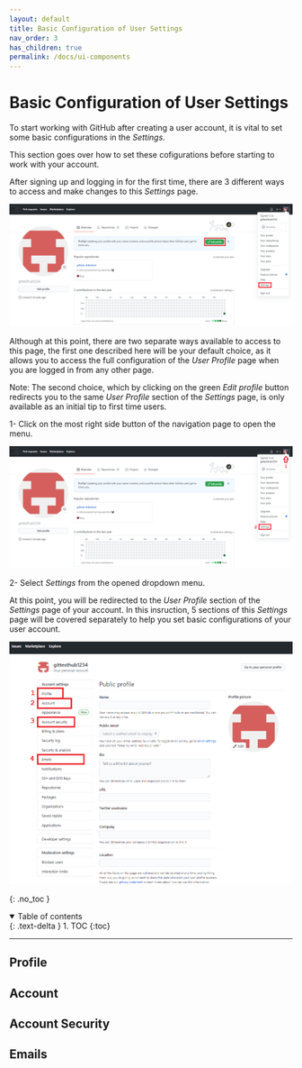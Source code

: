 ```yaml
---
layout: default
title: Basic Configuration of User Settings
nav_order: 3
has_children: true
permalink: /docs/ui-components
---
```


# Basic Configuration of User Settings

To start working with GitHub after creating a user account, it is vital to set some basic configurations in the _Settings_.

This section goes over how to set these cofigurations before starting to work with your account.

After signing up and logging in for the first time, there are 3 different ways to access and make changes to this _Settings_ page.

!["2 Ways to access to Settings from the Home Page"](https://github.com/orion13579/COMM-2216-SetE-Group6/blob/gh-pages/assets/images/HomePageToProfile-edited.png?raw=true)

Although at this point, there are two separate ways available to access to this page, the first one described here will be your default choice, as it allows you to access the full configuration of the _User Profile_ page when you are logged in from any other page.

Note: The second choice, which by clicking on the green _Edit profile_ button redirects you to the same _User Profile_ section of the _Settings_ page, is only available as an initial tip to first time users.

1- Click on the most right side button of the navigation page to open the menu.

!["Steps to access Settings from the Home Page"](https://github.com/orion13579/COMM-2216-SetE-Group6/blob/gh-pages/assets/images/HomePageToProfile-edited2.png?raw=true)

2- Select _Settings_ from the opened dropdown menu.

At this point, you will be redirected to the _User Profile_ section of the _Settings_ page of your account. In this insruction, 5 sections of this _Settings_ page will be covered separately to help you set basic configurations of your user account.

!["Five covered sections of settings"](https://github.com/orion13579/COMM-2216-SetE-Group6/blob/gh-pages/assets/images/SettingsMainPage-edited.png?raw=true)

{: .no_toc }

<details open markdown="block">
  <summary>
    Table of contents
  </summary>
  {: .text-delta }
1. TOC
{:toc}
</details>

---

## Profile

## Account

## Account Security

## Emails
